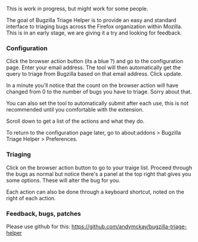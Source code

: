 This is work in progress, but might work for some people.

The goal of Bugzilla Triage Helper is to provide an easy and standard interface to triaging bugs across the Firefox organization within Mozilla. This is in an early stage, we are giving it a try and looking for feedback.

### Configuration

Click the browser action button (its a blue ?) and go to the configuration page. Enter your email address. The tool will then automatically get the query to triage from Bugzilla based on that email address. Click update.

In a minute you'll notice that the count on the browser action will have changed from 0 to the number of bugs you have to triage. Sorry about that.

You can also set the tool to automatically submit after each use, this is not recommended until you comfortable with the extension.

Scroll down to get a list of the actions and what they do.

To return to the configuration page later, go to about:addons > Bugzilla Triage Helper > Preferences.

### Triaging

Click on the browser action button to go to your traige list. Proceed through the bugs as normal but notice there's a panel at the top right that gives you some options. These will alter the bug for you.

Each action can also be done through a keyboard shortcut, noted on the right of each action.

### Feedback, bugs, patches

Please use github for this: https://github.com/andymckay/bugzilla-triage-helper
